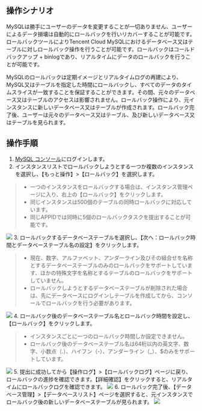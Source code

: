 ## 操作シナリオ
MySQLは勝手にユーザーのデータを変更することが一切ありません、ユーザーによるデータ損壊は自動的にロールバックを行いリカバーすることが可能です。ロールバックツールによりTencent Cloud MySQLにおけるデータベース又はテーブルに対しロールバック操作を行うことが可能です。ロールバックはコールドバックアップ + binlogであり、リアルタイムにデータのロールバックを行うことが可能です。

MySQLのロールバックは定期イメージとリアルタイムログの再建により、MySQL又はテーブルを指定した時間にロールバックし、すべてのデータのタイムスライスが一致することを保証することができます。その間、元々のデータベース又はテーブルのアクセスは影響されません。ロールバック操作により、元インスタンスに新しいデータベース又はテーブルが作成されます。ロールバック完了後、ユーザーは元々のデータベース又はテーブル、及び新しいデータベース又はテーブルを見られます。

## 操作手順
1. [MySQL コンソール](https://console.cloud.tencent.com/cdb)にログインします。
2. インスタンスリストでロールバックしようとする一つか複数のインスタンスを選択し、【もっと操作】>【ロールバック】を選択します。
>
>- 一つのインスタンスをロールバックする場合は、インスタンス管理ページに入り、右上の【ロールバック】をクリックします。
>- 同じインスタンスは500個のテーブルの同時ロールバックに対応しています。
>- 同じAPPIDでは同時に5個のロールバックタスクを提出することが可能です。
>
![](https://main.qcloudimg.com/raw/85f08362342f02fb27ded34a487b4090.png)
3. ロールバックするデータベーステーブルを選択し、【次へ：ロールバック時間とデータベーステーブル名の設定】をクリックします。
>
>- 現在、数字、アルファベット、アンダーライン及びその組合せを名称とするデータベーステーブルのみのロールバックをサポートしています、ほかの特殊文字を名称とするテーブルのロールバックをサポートしていません。
>- ロールバックしようとするデータベーステーブルが削除された場合は、先にデータベースにログインしテーブルを作成してから、コンソールでロールバックを行う必要があります。
>
![](https://main.qcloudimg.com/raw/6cb2fa4d3e8b0d795bd5bf19f8d69d86.png)
4. ロールバック後のデータベーステーブル名とロールバック時間を設定し、【ロールバック】をクリックします。
>
>- インスタンスごとに一つのロールバック時間しか設定できません。
>- ロールバック後のデータベーステーブル名は64桁以内の英文字、数字、小数点（.）、ハイフン（-）、アンダーライン（_）、$のみをサポートしています。
>
![](https://main.qcloudimg.com/raw/158d0a386461d63670f0274e9f20fe77.png)
5. 提出に成功してから【操作ログ】>【ロールバックログ】ページに戻り、ロールバックの進捗を確認できます。【詳細確認】をクリックすると、リアルタイムにロールバックログを確認できます。
![](https://main.qcloudimg.com/raw/b5206b3c23d532553fb54dfc4fe7bfd0.png)
6. ロールバック完了後、【データベース管理】>【データベースリスト】ページを選択すると、元インスタンスでロールバック後の新しいデータベーステーブルが見られます。
![](https://main.qcloudimg.com/raw/9b939d9a6a7da59092df0051f452b5cd.png)

